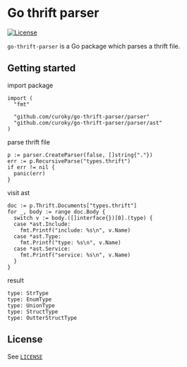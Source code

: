 # Go thrift parser

[![License](http://img.shields.io/:license-mit-blue.svg)](https://github.com/curoky/go-thrift-parser/blob/master/LICENSE.md)

`go-thrift-parser` is a Go package which parses a thrift file.

## Getting started

import package

```golang
import (
  "fmt"

  "github.com/curoky/go-thrift-parser/parser"
  "github.com/curoky/go-thrift-parser/parser/ast"
)
```

parse thrift file

```golang
p := parser.CreateParser(false, []string{"."})
err := p.RecursiveParse("types.thrift")
if err != nil {
  panic(err)
}
```

visit ast

```golang
doc := p.Thrift.Documents["types.thrift"]
for _, body := range doc.Body {
  switch v := body.([]interface{})[0].(type) {
  case *ast.Include:
    fmt.Printf("include: %s\n", v.Name)
  case *ast.Type:
    fmt.Printf("type: %s\n", v.Name)
  case *ast.Service:
    fmt.Printf("service: %s\n", v.Name)
  }
}
```

result

```text
type: StrType
type: EnumType
type: UnionType
type: StructType
type: OutterStructType
```

## License

See [`LICENSE`](./LICENSE.md)
